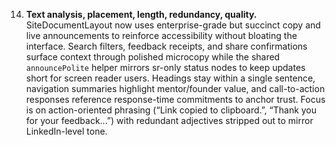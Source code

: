 14. **Text analysis, placement, length, redundancy, quality.** SiteDocumentLayout now uses enterprise-grade but succinct copy and live announcements to reinforce accessibility without bloating the interface. Search filters, feedback receipts, and share confirmations surface context through polished microcopy while the shared `announcePolite` helper mirrors sr-only status nodes to keep updates short for screen reader users. Headings stay within a single sentence, navigation summaries highlight mentor/founder value, and call-to-action responses reference response-time commitments to anchor trust. Focus is on action-oriented phrasing (“Link copied to clipboard.”, “Thank you for your feedback...”) with redundant adjectives stripped out to mirror LinkedIn-level tone.
